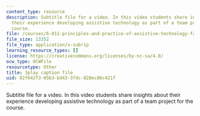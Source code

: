 ```yaml
---
content_type: resource
description: Subtitle file for a video. In this video students share insights about
  their experience developing assistive technology as part of a team project for the
  course.
file: /courses/6-811-principles-and-practice-of-assistive-technology-fall-2014/82f642f305b3bd433fdc828ec86c421f_6Vea2rZOA3k.srt
file_size: 13352
file_type: application/x-subrip
learning_resource_types: []
license: https://creativecommons.org/licenses/by-nc-sa/4.0/
ocw_type: OCWFile
resourcetype: Other
title: 3play caption file
uid: 82f642f3-05b3-bd43-3fdc-828ec86c421f
---
```

Subtitle file for a video. In this video students share insights about their experience developing assistive technology as part of a team project for the course.
